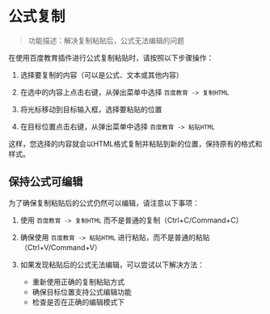 # 公式复制

> 功能描述：解决复制粘贴后，公式无法编辑的问题


在使用百度教育插件进行公式复制粘贴时，请按照以下步骤操作：

1. 选择要复制的内容（可以是公式、文本或其他内容）

2. 在选中的内容上点击右键，从弹出菜单中选择 `百度教育 -> 复制HTML`

3. 将光标移动到目标输入框，选择要粘贴的位置

4. 在目标位置点击右键，从弹出菜单中选择 `百度教育 -> 粘贴HTML`

这样，您选择的内容就会以HTML格式复制并粘贴到新的位置，保持原有的格式和样式。

## 保持公式可编辑

为了确保复制粘贴后的公式仍然可以编辑，请注意以下事项：

1. 使用 `百度教育 -> 复制HTML` 而不是普通的复制（Ctrl+C/Command+C）

2. 确保使用 `百度教育 -> 粘贴HTML` 进行粘贴，而不是普通的粘贴（Ctrl+V/Command+V）

3. 如果发现粘贴后的公式无法编辑，可以尝试以下解决方法：
   - 重新使用正确的复制粘贴方式
   - 确保目标位置支持公式编辑功能
   - 检查是否在正确的编辑模式下
